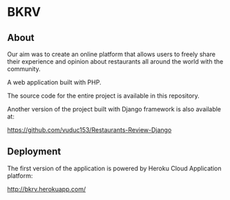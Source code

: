 # BKRV

## About
Our aim was to create an online platform that allows users to freely share their experience and opinion about restaurants all around the world with the community.

A web application built with PHP.

The source code for the entire project is available in this repository. 

Another version of the project built with Django framework is also available at:

https://github.com/vuduc153/Restaurants-Review-Django

## Deployment
The first version of the application is powered by Heroku Cloud Application platform:

http://bkrv.herokuapp.com/
